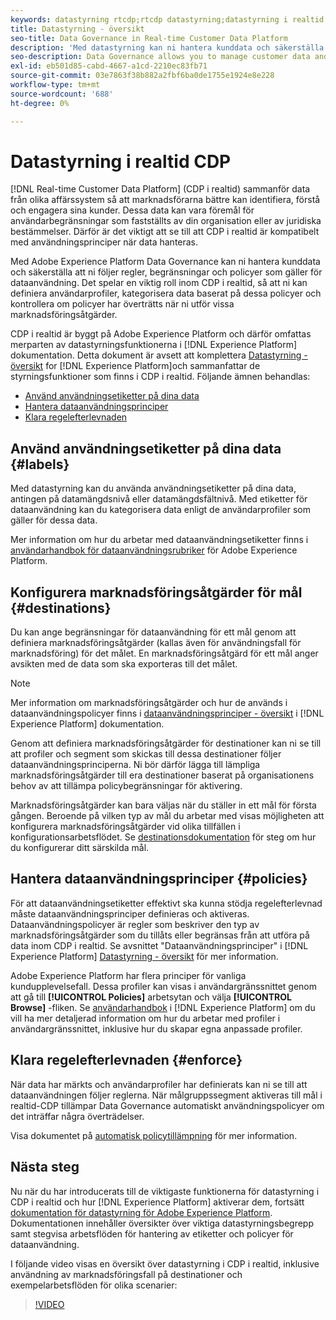 ```yaml
---
keywords: datastyrning rtcdp;rtcdp datastyrning;datastyrning i realtid för kunddataprofil
title: Datastyrning - översikt
seo-title: Data Governance in Real-time Customer Data Platform
description: 'Med datastyrning kan ni hantera kunddata och säkerställa att ni följer regler, begränsningar och policyer som gäller för dataanvändning. '
seo-description: Data Governance allows you to manage customer data and ensure compliance with regulations, restrictions, and policies applicable to data use.
exl-id: eb501d85-cabd-4667-a1cd-2210ec83fb71
source-git-commit: 03e7863f38b882a2fbf6ba0de1755e1924e8e228
workflow-type: tm+mt
source-wordcount: '688'
ht-degree: 0%

---
```


# Datastyrning i realtid CDP

[!DNL Real-time Customer Data Platform] (CDP i realtid) sammanför data från olika affärssystem så att marknadsförarna bättre kan identifiera, förstå och engagera sina kunder. Dessa data kan vara föremål för användarbegränsningar som fastställts av din organisation eller av juridiska bestämmelser. Därför är det viktigt att se till att CDP i realtid är kompatibelt med användningsprinciper när data hanteras.

Med Adobe Experience Platform Data Governance kan ni hantera kunddata och säkerställa att ni följer regler, begränsningar och policyer som gäller för dataanvändning. Det spelar en viktig roll inom CDP i realtid, så att ni kan definiera användarprofiler, kategorisera data baserat på dessa policyer och kontrollera om policyer har överträtts när ni utför vissa marknadsföringsåtgärder.

CDP i realtid är byggt på Adobe Experience Platform och därför omfattas merparten av datastyrningsfunktionerna i [!DNL Experience Platform] dokumentation. Detta dokument är avsett att komplettera [Datastyrning - översikt](../../data-governance/home.md) for [!DNL Experience Platform]och sammanfattar de styrningsfunktioner som finns i CDP i realtid. Följande ämnen behandlas:

* [Använd användningsetiketter på dina data](#labels)
* [Hantera dataanvändningsprinciper](#policies)
* [Klara regelefterlevnaden](#enforce)

## Använd användningsetiketter på dina data {#labels}

Med datastyrning kan du använda användningsetiketter på dina data, antingen på datamängdsnivå eller datamängdsfältnivå. Med etiketter för dataanvändning kan du kategorisera data enligt de användarprofiler som gäller för dessa data.

Mer information om hur du arbetar med dataanvändningsetiketter finns i [användarhandbok för dataanvändningsrubriker](../../data-governance/labels/overview.md) för Adobe Experience Platform.

## Konfigurera marknadsföringsåtgärder för mål {#destinations}

Du kan ange begränsningar för dataanvändning för ett mål genom att definiera marknadsföringsåtgärder (kallas även för användningsfall för marknadsföring) för det målet. En marknadsföringsåtgärd för ett mål anger avsikten med de data som ska exporteras till det målet.

>[!NOTE]
>
>Mer information om marknadsföringsåtgärder och hur de används i dataanvändningspolicyer finns i [dataanvändningsprinciper - översikt](../../data-governance/policies/overview.md) i [!DNL Experience Platform] dokumentation.

Genom att definiera marknadsföringsåtgärder för destinationer kan ni se till att profiler och segment som skickas till dessa destinationer följer dataanvändningsprinciperna. Ni bör därför lägga till lämpliga marknadsföringsåtgärder till era destinationer baserat på organisationens behov av att tillämpa policybegränsningar för aktivering.

Marknadsföringsåtgärder kan bara väljas när du ställer in ett mål för första gången. Beroende på vilken typ av mål du arbetar med visas möjligheten att konfigurera marknadsföringsåtgärder vid olika tillfällen i konfigurationsarbetsflödet. Se [destinationsdokumentation](../destinations/overview.md) för steg om hur du konfigurerar ditt särskilda mål.

## Hantera dataanvändningsprinciper {#policies}

För att dataanvändningsetiketter effektivt ska kunna stödja regelefterlevnad måste dataanvändningsprinciper definieras och aktiveras. Dataanvändningspolicyer är regler som beskriver den typ av marknadsföringsåtgärder som du tillåts eller begränsas från att utföra på data inom CDP i realtid. Se avsnittet &quot;Dataanvändningsprinciper&quot; i [!DNL Experience Platform] [Datastyrning - översikt](../../data-governance/home.md) för mer information.

Adobe Experience Platform har flera principer för vanliga kundupplevelsefall. Dessa profiler kan visas i användargränssnittet genom att gå till **[!UICONTROL Policies]** arbetsytan och välja **[!UICONTROL Browse]** -fliken. Se [användarhandbok](../../data-governance/policies/user-guide.md) i [!DNL Experience Platform] om du vill ha mer detaljerad information om hur du arbetar med profiler i användargränssnittet, inklusive hur du skapar egna anpassade profiler.

## Klara regelefterlevnaden {#enforce}

När data har märkts och användarprofiler har definierats kan ni se till att dataanvändningen följer reglerna. När målgruppssegment aktiveras till mål i realtid-CDP tillämpar Data Governance automatiskt användningspolicyer om det inträffar några överträdelser.

Visa dokumentet på [automatisk policytillämpning](../../data-governance/enforcement/auto-enforcement.md) för mer information.

## Nästa steg

Nu när du har introducerats till de viktigaste funktionerna för datastyrning i CDP i realtid och hur [!DNL Experience Platform] aktiverar dem, fortsätt [dokumentation för datastyrning för Adobe Experience Platform](../../data-governance/home.md). Dokumentationen innehåller översikter över viktiga datastyrningsbegrepp samt stegvisa arbetsflöden för hantering av etiketter och policyer för dataanvändning.

I följande video visas en översikt över datastyrning i CDP i realtid, inklusive användning av marknadsföringsfall på destinationer och exempelarbetsflöden för olika scenarier:

>[!VIDEO](https://video.tv.adobe.com/v/33631?quality=12&learn=on)
